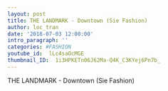```yaml
---
layout: post
title: THE LANDMARK - Downtown (Sie Fashion)
author: loc_tran
date: '2018-07-03 12:00:00'
intro_paragraph: ''
categories: #FASHION
youtube_id:  lLc4saOcMGE
thumbnail_ID:  1i3HPKETn06J62Ma-Q4K_C3KYej6Pn7b_
---
```

THE LANDMARK - Downtown (Sie Fashion)
